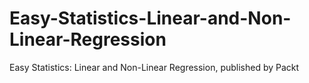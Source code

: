 # Easy-Statistics-Linear-and-Non-Linear-Regression
Easy Statistics: Linear and Non-Linear Regression, published by Packt
